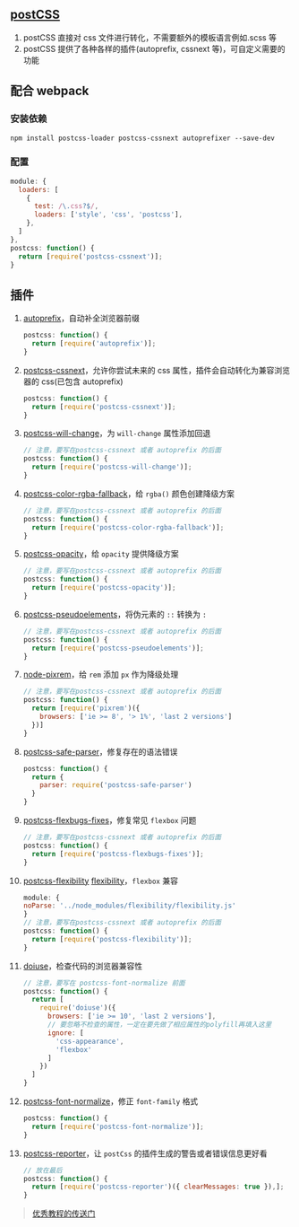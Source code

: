 ## [postCSS](https://github.com/postcss/postcss)

1. postCSS 直接对 css 文件进行转化，不需要额外的模板语言例如.scss 等
2. postCSS 提供了各种各样的插件(autoprefix, cssnext 等)，可自定义需要的功能

## 配合 webpack

### 安装依赖

```
npm install postcss-loader postcss-cssnext autoprefixer --save-dev
```

### 配置

```javascript
module: {
  loaders: [
    {
      test: /\.css?$/,
      loaders: ['style', 'css', 'postcss'],
    },
  ]
},
postcss: function() {
  return [require('postcss-cssnext')];
}
```

## 插件

1. [autoprefix](https://github.com/postcss/autoprefixer)，自动补全浏览器前缀

   ```javascript
   postcss: function() {
     return [require('autoprefix')];
   }
   ```

2. [postcss-cssnext](https://github.com/MoOx/postcss-cssnext)，允许你尝试未来的 css 属性，插件会自动转化为兼容浏览器的 css(已包含 autoprefix)

   ```javascript
   postcss: function() {
     return [require('postcss-cssnext')];
   }
   ```

3. [postcss-will-change](https://github.com/postcss/postcss-will-change)，为 `will-change` 属性添加回退

   ```javascript
   // 注意，要写在postcss-cssnext 或者 autoprefix 的后面
   postcss: function() {
     return [require('postcss-will-change')];
   }
   ```

4. [postcss-color-rgba-fallback](https://github.com/postcss/postcss-color-rgba-fallback)，给 `rgba()` 颜色创建降级方案

   ```javascript
   // 注意，要写在postcss-cssnext 或者 autoprefix 的后面
   postcss: function() {
     return [require('postcss-color-rgba-fallback')];
   }
   ```

5. [postcss-opacity](https://github.com/iamvdo/postcss-opacity)，给 `opacity` 提供降级方案

   ```javascript
   // 注意，要写在postcss-cssnext 或者 autoprefix 的后面
   postcss: function() {
     return [require('postcss-opacity')];
   }
   ```

6. [postcss-pseudoelements](https://github.com/axa-ch/postcss-pseudoelements)，将伪元素的 `::` 转换为 `:`

   ```javascript
   // 注意，要写在postcss-cssnext 或者 autoprefix 的后面
   postcss: function() {
     return [require('postcss-pseudoelements')];
   }
   ```

7. [node-pixrem](https://github.com/robwierzbowski/node-pixrem)，给 `rem` 添加 `px` 作为降级处理

   ```javascript
   // 注意，要写在postcss-cssnext 或者 autoprefix 的后面
   postcss: function() {
     return [require('pixrem')({
       browsers: ['ie >= 8', '> 1%', 'last 2 versions']
     })]
   }
   ```

8. [postcss-safe-parser](https://github.com/postcss/postcss-safe-parser)，修复存在的语法错误

   ```javascript
   postcss: function() {
     return {
       parser: require('postcss-safe-parser')
     }
   }
   ```

9. [postcss-flexbugs-fixes](https://github.com/luisrudge/postcss-flexbugs-fixes)，修复常见 `flexbox` 问题

   ```javascript
   // 注意，要写在postcss-cssnext 或者 autoprefix 的后面
   postcss: function() {
     return [require('postcss-flexbugs-fixes')];
   }
   ```

10. [postcss-flexibility](https://github.com/7rulnik/postcss-flexibility) [flexibility](https://github.com/10up/flexibility)，`flexbox` 兼容

    ```javascript
    module: {
    noParse: '../node_modules/flexibility/flexibility.js'
    }
    // 注意，要写在postcss-cssnext 或者 autoprefix 的后面
    postcss: function() {
      return [require('postcss-flexibility')];
    }
    ```

11. [doiuse](https://github.com/anandthakker/doiuse)，检查代码的浏览器兼容性

    ```javascript
    // 注意，要写在 postcss-font-normalize 前面
    postcss: function() {
      return [
        require('doiuse')({
          browsers: ['ie >= 10', 'last 2 versions'],
          // 要忽略不检查的属性，一定在要先做了相应属性的polyfill再填入这里
          ignore: [
            'css-appearance',
            'flexbox'
          ]
        })
      ]
    }
    ```

12. [postcss-font-normalize](https://github.com/iahu/postcss-font-normalize)，修正 `font-family` 格式

    ```javascript
    postcss: function() {
      return [require('postcss-font-normalize')];
    }
    ```

13. [postcss-reporter](https://github.com/postcss/postcss-reporter)，让 `postCss` 的插件生成的警告或者错误信息更好看

    ```javascript
    // 放在最后
    postcss: function() {
      return [require('postcss-reporter')({ clearMessages: true }),];
    }
    ```

> [优秀教程的传送门](http://www.w3cplus.com/blog/tags/516.html)
